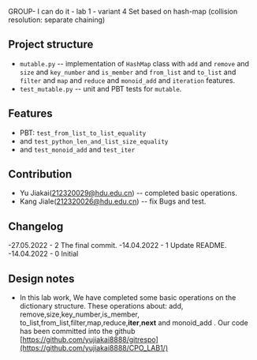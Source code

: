GROUP- I can do it - lab 1 - variant 4  Set based on hash-map (collision resolution: separate chaining)

## Project structure

- `mutable.py` -- implementation of `HashMap` class with `add` and `remove` and `size` and `key_number` and `is_member` and
                  `from_list` and `to_list` and `filter` and `map` and `reduce` and `monoid_add` and `iteration` features.
- `test_mutable.py` -- unit and PBT tests for `mutable`.

## Features

- PBT: `test_from_list_to_list_equality` 
- and  `test_python_len_and_list_size_equality`
- and `test_monoid_add` and `test_iter`

## Contribution

- Yu Jiakai(212320029@hdu.edu.cn) -- completed  basic operations.
- Kang Jiale(212320026@hdu.edu.cn) -- fix Bugs and test.

## Changelog

-27.05.2022 - 2
        The final commit. 
-14.04.2022 - 1
        Update README. 
-14.04.2022 - 0
        Initial

## Design notes

-   In this lab work, We have completed some basic operations on the dictionary structure.
    These operations about: add, remove,size,key_number,is_member, to_list,from_list,filter,map,reduce,__iter__,__next__ and monoid_add .
    Our code has been committed into the github [https://github.com/yujiakai8888/gitrespo](https://github.com/yujiakai8888/CPO_LAB1/)

